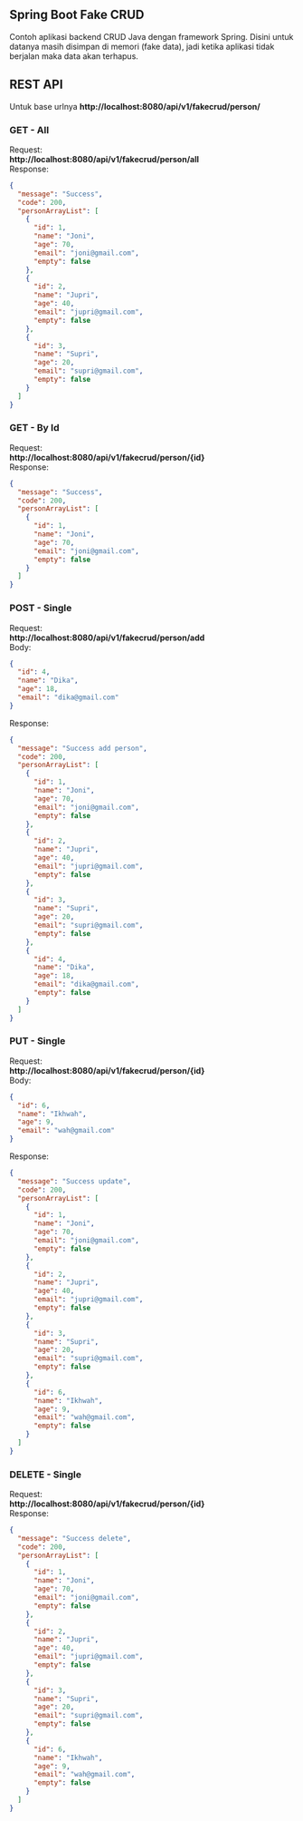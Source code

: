 ## Spring Boot Fake CRUD

Contoh aplikasi backend CRUD Java dengan framework Spring. Disini untuk datanya masih disimpan di memori (fake data), jadi ketika aplikasi tidak berjalan maka data akan terhapus.

## REST API
Untuk base urlnya __http://localhost:8080/api/v1/fakecrud/person/__

### GET - All
Request:    
__http://localhost:8080/api/v1/fakecrud/person/all__  
Response:   
```Json
{
  "message": "Success",
  "code": 200,
  "personArrayList": [
    {
      "id": 1,
      "name": "Joni",
      "age": 70,
      "email": "joni@gmail.com",
      "empty": false
    },
    {
      "id": 2,
      "name": "Jupri",
      "age": 40,
      "email": "jupri@gmail.com",
      "empty": false
    },
    {
      "id": 3,
      "name": "Supri",
      "age": 20,
      "email": "supri@gmail.com",
      "empty": false
    }
  ]
}
```

### GET - By Id
Request:    
__http://localhost:8080/api/v1/fakecrud/person/{id}__  
Response:   
```Json
{
  "message": "Success",
  "code": 200,
  "personArrayList": [
    {
      "id": 1,
      "name": "Joni",
      "age": 70,
      "email": "joni@gmail.com",
      "empty": false
    }
  ]
}
```

### POST - Single
Request:    
__http://localhost:8080/api/v1/fakecrud/person/add__  
Body:   
```Json
{
  "id": 4,
  "name": "Dika",
  "age": 18,
  "email": "dika@gmail.com"
}
``` 
Response:   
```Json
{
  "message": "Success add person",
  "code": 200,
  "personArrayList": [
    {
      "id": 1,
      "name": "Joni",
      "age": 70,
      "email": "joni@gmail.com",
      "empty": false
    },
    {
      "id": 2,
      "name": "Jupri",
      "age": 40,
      "email": "jupri@gmail.com",
      "empty": false
    },
    {
      "id": 3,
      "name": "Supri",
      "age": 20,
      "email": "supri@gmail.com",
      "empty": false
    },
    {
      "id": 4,
      "name": "Dika",
      "age": 18,
      "email": "dika@gmail.com",
      "empty": false
    }
  ]
}
```

### PUT - Single
Request:    
__http://localhost:8080/api/v1/fakecrud/person/{id}__  
Body:   
```Json
{
  "id": 6,
  "name": "Ikhwah",
  "age": 9,
  "email": "wah@gmail.com"
}
``` 
Response:   
```Json
{
  "message": "Success update",
  "code": 200,
  "personArrayList": [
    {
      "id": 1,
      "name": "Joni",
      "age": 70,
      "email": "joni@gmail.com",
      "empty": false
    },
    {
      "id": 2,
      "name": "Jupri",
      "age": 40,
      "email": "jupri@gmail.com",
      "empty": false
    },
    {
      "id": 3,
      "name": "Supri",
      "age": 20,
      "email": "supri@gmail.com",
      "empty": false
    },
    {
      "id": 6,
      "name": "Ikhwah",
      "age": 9,
      "email": "wah@gmail.com",
      "empty": false
    }
  ]
}
```

### DELETE - Single
Request:    
__http://localhost:8080/api/v1/fakecrud/person/{id}__  
Response:   
```Json
{
  "message": "Success delete",
  "code": 200,
  "personArrayList": [
    {
      "id": 1,
      "name": "Joni",
      "age": 70,
      "email": "joni@gmail.com",
      "empty": false
    },
    {
      "id": 2,
      "name": "Jupri",
      "age": 40,
      "email": "jupri@gmail.com",
      "empty": false
    },
    {
      "id": 3,
      "name": "Supri",
      "age": 20,
      "email": "supri@gmail.com",
      "empty": false
    },
    {
      "id": 6,
      "name": "Ikhwah",
      "age": 9,
      "email": "wah@gmail.com",
      "empty": false
    }
  ]
}
```